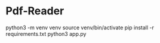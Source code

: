 # Pdf-Reader
python3 -m venv venv
source venv/bin/activate
pip install -r requirements.txt
python3 app.py
